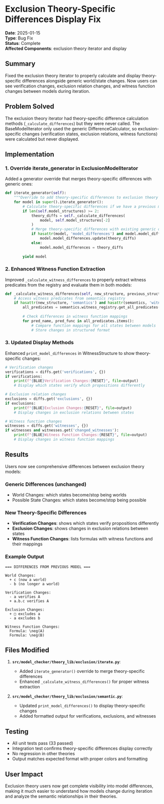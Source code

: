 # Exclusion Theory-Specific Differences Display Fix

**Date**: 2025-01-15  
**Type**: Bug Fix  
**Status**: Complete  
**Affected Components**: exclusion theory iterator and display

## Summary

Fixed the exclusion theory iterator to properly calculate and display theory-specific differences alongside generic world/state changes. Now users can see verification changes, exclusion relation changes, and witness function changes between models during iteration.

## Problem Solved

The exclusion theory iterator had theory-specific difference calculation methods (`_calculate_differences`) but they were never called. The BaseModelIterator only used the generic DifferenceCalculator, so exclusion-specific changes (verification states, exclusion relations, witness functions) were calculated but never displayed.

## Implementation

### 1. Override iterate_generator in ExclusionModelIterator

Added a generator override that merges theory-specific differences with generic ones:

```python
def iterate_generator(self):
    """Override to add theory-specific differences to exclusion theory models."""
    for model in super().iterate_generator():
        # Calculate theory-specific differences if we have a previous model
        if len(self.model_structures) >= 2:
            theory_diffs = self._calculate_differences(
                model, self.model_structures[-2]
            )
            # Merge theory-specific differences with existing generic ones
            if hasattr(model, 'model_differences') and model.model_differences:
                model.model_differences.update(theory_diffs)
            else:
                model.model_differences = theory_diffs
        
        yield model
```

### 2. Enhanced Witness Function Extraction

Improved `_calculate_witness_differences` to properly extract witness predicates from the registry and evaluate them in both models:

```python
def _calculate_witness_differences(self, new_structure, previous_structure):
    # Access witness predicates from semantics registry
    if hasattr(new_structure, 'semantics') and hasattr(semantics, 'witness_registry'):
        all_predicates = semantics.witness_registry.get_all_predicates()
        
        # Check differences in witness function mappings
        for pred_name, pred_func in all_predicates.items():
            # Compare function mappings for all states between models
            # Store changes in structured format
```

### 3. Updated Display Methods

Enhanced `print_model_differences` in WitnessStructure to show theory-specific changes:

```python
# Verification changes
verifications = diffs.get('verifications', {})
if verifications:
    print(f"{BLUE}Verification Changes:{RESET}", file=output)
    # Display which states verify which propositions differently

# Exclusion relation changes  
exclusions = diffs.get('exclusions', {})
if exclusions:
    print(f"{BLUE}Exclusion Changes:{RESET}", file=output)
    # Display changes in exclusion relations between states

# Witness function changes
witnesses = diffs.get('witnesses', {})
if witnesses and witnesses.get('changed_witnesses'):
    print(f"{BLUE}Witness Function Changes:{RESET}", file=output)
    # Display changes in witness function mappings
```

## Results

Users now see comprehensive differences between exclusion theory models:

### Generic Differences (unchanged)
- World Changes: which states become/stop being worlds
- Possible State Changes: which states become/stop being possible

### New Theory-Specific Differences  
- **Verification Changes**: shows which states verify propositions differently
- **Exclusion Changes**: shows changes in exclusion relations between states  
- **Witness Function Changes**: lists formulas with witness functions and their mappings

### Example Output
```
=== DIFFERENCES FROM PREVIOUS MODEL ===

World Changes:
  + c (now a world)
  - b (no longer a world)

Verification Changes:
  - a verifies A
  + a.b.c verifies A

Exclusion Changes:
  + □ excludes a
  - a excludes b

Witness Function Changes:
  Formula: \neg(A)
  Formula: \neg(B)
```

## Files Modified

1. **`src/model_checker/theory_lib/exclusion/iterate.py`**:
   - Added `iterate_generator()` override to merge theory-specific differences
   - Enhanced `_calculate_witness_differences()` for proper witness extraction

2. **`src/model_checker/theory_lib/exclusion/semantic.py`**:
   - Updated `print_model_differences()` to display theory-specific changes
   - Added formatted output for verifications, exclusions, and witnesses

## Testing

- All unit tests pass (33 passed)
- Integration test confirms theory-specific differences display correctly
- No regression in other theories
- Output matches expected format with proper colors and formatting

## User Impact

Exclusion theory users now get complete visibility into model differences, making it much easier to understand how models change during iteration and analyze the semantic relationships in their theories.